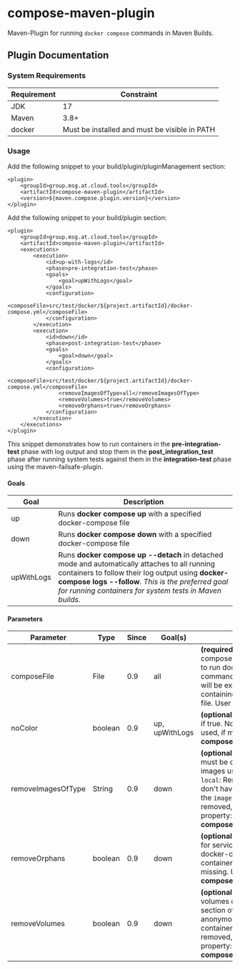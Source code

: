 # compose-maven-plugin

Maven-Plugin for running `docker compose` commands in Maven Builds.

## Plugin Documentation

### System Requirements

| Requirement | Constraint                                    |
| --- |-----------------------------------------------|
| JDK | 17                                            |
| Maven | 3.8+                                          |
| docker | Must be installed and must be visible in PATH |
 
### Usage

Add the following snippet to your build/plugin/pluginManagement section: 
```
<plugin>
    <groupId>group.msg.at.cloud.tools</groupId>
    <artifactId>compose-maven-plugin</artifactId>
    <version>${maven.compose.plugin.version}</version>
</plugin>
```

Add the following snippet to your build/plugin section:
```
<plugin>
    <groupId>group.msg.at.cloud.tools</groupId>
    <artifactId>compose-maven-plugin</artifactId>
    <executions>
        <execution>
            <id>up-with-logs</id>
            <phase>pre-integration-test</phase>
            <goals>
                <goal>upWithLogs</goal>
            </goals>
            <configuration>
                <composeFile>src/test/docker/${project.artifactId}/docker-compose.yml</composeFile>
            </configuration>
        </execution>
        <execution>
            <id>down</id>
            <phase>post-integration-test</phase>
            <goals>
                <goal>down</goal>
            </goals>
            <configuration>
                <composeFile>src/test/docker/${project.artifactId}/docker-compose.yml</composeFile>
                <removeImagesOfType>all</removeImagesOfType>
                <removeVolumes>true</removeVolumes>
                <removeOrphans>true</removeOrphans>
            </configuration>
        </execution>
    </executions>
</plugin>
```
This snippet demonstrates how to run containers in the __pre-integration-test__ phase with log output and stop them in the __post_integration_test__ phase after running system tests against them in the __integration-test__ phase using the maven-failsafe-plugin.

#### Goals

| Goal | Description                                                                                                                                                                                                                                                        |
| --- |--------------------------------------------------------------------------------------------------------------------------------------------------------------------------------------------------------------------------------------------------------------------|
| up | Runs __docker compose up__ with a specified docker-compose file                                                                                                                                                                                                    |
| down | Runs __docker compose down__ with a specified docker-compose file                                                                                                                                                                                                 |
| upWithLogs | Runs __docker compose up --detach__ in detached mode and automatically attaches to all running containers to follow their log output using __docker-compose logs --follow__. *This is the preferred goal for running containers for system tests in Maven builds.* | 

#### Parameters

| Parameter | Type | Since | Goal(s) | Description |
| --- | --- | --- | --- | --- |
| composeFile | File | 0.9 | all | __(required)__ Path to the docker-compose file which will be used to run docker-compose commands. docker-compose will be executed in the directory containing the docker-compose file. User property: __compose.file__ |
| noColor | boolean | 0.9 | up, upWithLogs | __(optional)__ Use coloured output, if true. No color codes will be used, if missing. User property: __compose.noColor__ |
| removeImagesOfType | String | 0.9 | down | __(optional)__ Remove images. Type must be one of: `all`: Remove all images used by any service, `local`: Remove only images that don't have a custom tag set by the `image` field. No images will be removed, if missing. User property: __compose.removeImagesOfType__ |
| removeOrphans | boolean | 0.9 | down | __(optional)__ Remove containers for services not defined in the docker-compose file. No containers will be removed, if missing. User property: __compose.removeOrphans__ |
| removeVolumes | boolean | 0.9 | down | __(optional)__ Remove named volumes declared in the `volumes` section of the Compose file and anonymous volumes attached to containers. No volumes will be removed, if missing. User property: __compose.removeVolumnes__ |
